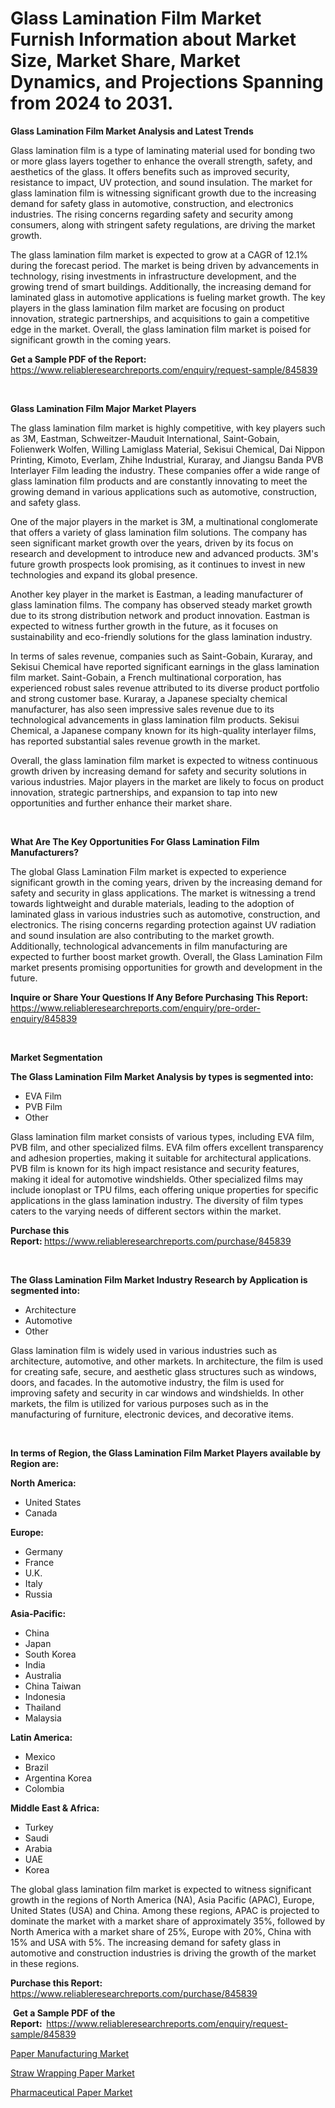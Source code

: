 <p><h1>Glass Lamination Film Market Furnish Information about Market Size, Market Share, Market Dynamics, and Projections Spanning from 2024 to 2031.</h1></p><p><strong>Glass Lamination Film Market Analysis and Latest Trends</strong></p>
<p><p>Glass lamination film is a type of laminating material used for bonding two or more glass layers together to enhance the overall strength, safety, and aesthetics of the glass. It offers benefits such as improved security, resistance to impact, UV protection, and sound insulation. The market for glass lamination film is witnessing significant growth due to the increasing demand for safety glass in automotive, construction, and electronics industries. The rising concerns regarding safety and security among consumers, along with stringent safety regulations, are driving the market growth.</p><p>The glass lamination film market is expected to grow at a CAGR of 12.1% during the forecast period. The market is being driven by advancements in technology, rising investments in infrastructure development, and the growing trend of smart buildings. Additionally, the increasing demand for laminated glass in automotive applications is fueling market growth. The key players in the glass lamination film market are focusing on product innovation, strategic partnerships, and acquisitions to gain a competitive edge in the market. Overall, the glass lamination film market is poised for significant growth in the coming years.</p></p>
<p><strong>Get a Sample PDF of the Report:&nbsp;</strong> <a href="https://www.reliableresearchreports.com/enquiry/request-sample/845839">https://www.reliableresearchreports.com/enquiry/request-sample/845839</a></p>
<p>&nbsp;</p>
<p><strong>Glass Lamination Film Major Market Players</strong></p>
<p><p>The glass lamination film market is highly competitive, with key players such as 3M, Eastman, Schweitzer-Mauduit International, Saint-Gobain, Folienwerk Wolfen, Willing Lamiglass Material, Sekisui Chemical, Dai Nippon Printing, Kimoto, Everlam, Zhihe Industrial, Kuraray, and Jiangsu Banda PVB Interlayer Film leading the industry. These companies offer a wide range of glass lamination film products and are constantly innovating to meet the growing demand in various applications such as automotive, construction, and safety glass.</p><p>One of the major players in the market is 3M, a multinational conglomerate that offers a variety of glass lamination film solutions. The company has seen significant market growth over the years, driven by its focus on research and development to introduce new and advanced products. 3M's future growth prospects look promising, as it continues to invest in new technologies and expand its global presence.</p><p>Another key player in the market is Eastman, a leading manufacturer of glass lamination films. The company has observed steady market growth due to its strong distribution network and product innovation. Eastman is expected to witness further growth in the future, as it focuses on sustainability and eco-friendly solutions for the glass lamination industry.</p><p>In terms of sales revenue, companies such as Saint-Gobain, Kuraray, and Sekisui Chemical have reported significant earnings in the glass lamination film market. Saint-Gobain, a French multinational corporation, has experienced robust sales revenue attributed to its diverse product portfolio and strong customer base. Kuraray, a Japanese specialty chemical manufacturer, has also seen impressive sales revenue due to its technological advancements in glass lamination film products. Sekisui Chemical, a Japanese company known for its high-quality interlayer films, has reported substantial sales revenue growth in the market.</p><p>Overall, the glass lamination film market is expected to witness continuous growth driven by increasing demand for safety and security solutions in various industries. Major players in the market are likely to focus on product innovation, strategic partnerships, and expansion to tap into new opportunities and further enhance their market share.</p></p>
<p>&nbsp;</p>
<p><strong>What Are The Key Opportunities For Glass Lamination Film Manufacturers?</strong></p>
<p><p>The global Glass Lamination Film market is expected to experience significant growth in the coming years, driven by the increasing demand for safety and security in glass applications. The market is witnessing a trend towards lightweight and durable materials, leading to the adoption of laminated glass in various industries such as automotive, construction, and electronics. The rising concerns regarding protection against UV radiation and sound insulation are also contributing to the market growth. Additionally, technological advancements in film manufacturing are expected to further boost market growth. Overall, the Glass Lamination Film market presents promising opportunities for growth and development in the future.</p></p>
<p><strong>Inquire or Share Your Questions If Any Before Purchasing This Report:</strong> <a href="https://www.reliableresearchreports.com/enquiry/pre-order-enquiry/845839">https://www.reliableresearchreports.com/enquiry/pre-order-enquiry/845839</a></p>
<p>&nbsp;</p>
<p><strong>Market Segmentation</strong></p>
<p><strong>The Glass Lamination Film Market Analysis by types is segmented into:</strong></p>
<p><ul><li>EVA Film</li><li>PVB Film</li><li>Other</li></ul></p>
<p><p>Glass lamination film market consists of various types, including EVA film, PVB film, and other specialized films. EVA film offers excellent transparency and adhesion properties, making it suitable for architectural applications. PVB film is known for its high impact resistance and security features, making it ideal for automotive windshields. Other specialized films may include ionoplast or TPU films, each offering unique properties for specific applications in the glass lamination industry. The diversity of film types caters to the varying needs of different sectors within the market.</p></p>
<p><strong>Purchase this Report:&nbsp;</strong><a href="https://www.reliableresearchreports.com/purchase/845839">https://www.reliableresearchreports.com/purchase/845839</a></p>
<p>&nbsp;</p>
<p><strong>The Glass Lamination Film Market Industry Research by Application is segmented into:</strong></p>
<p><ul><li>Architecture</li><li>Automotive</li><li>Other</li></ul></p>
<p><p>Glass lamination film is widely used in various industries such as architecture, automotive, and other markets. In architecture, the film is used for creating safe, secure, and aesthetic glass structures such as windows, doors, and facades. In the automotive industry, the film is used for improving safety and security in car windows and windshields. In other markets, the film is utilized for various purposes such as in the manufacturing of furniture, electronic devices, and decorative items.</p></p>
<p>&nbsp;</p>
<p><strong>In terms of Region, the Glass Lamination Film Market Players available by Region are:</strong></p>
<p>
    <p> <strong> North America: </strong>
        <ul>
            <li>United States</li>
            <li>Canada</li>
        </ul>
        </p> 
    <p> <strong> Europe: </strong>
        <ul>
            <li>Germany</li>
            <li>France</li>
            <li>U.K.</li>
            <li>Italy</li>
            <li>Russia</li>
        </ul>
        </p> 
    <p> <strong> Asia-Pacific: </strong>
        <ul>
            <li>China</li>
            <li>Japan</li>
            <li>South Korea</li>
            <li>India</li>
            <li>Australia</li>
            <li>China Taiwan</li>
            <li>Indonesia</li>
            <li>Thailand</li>
            <li>Malaysia</li>
        </ul>
        </p> 
    <p> <strong> Latin America: </strong>
        <ul>
            <li>Mexico</li>
            <li>Brazil</li>
            <li>Argentina Korea</li>
            <li>Colombia</li>
        </ul>
        </p> 
    <p> <strong> Middle East & Africa: </strong>
        <ul>
            <li>Turkey</li>
            <li>Saudi</li>
            <li>Arabia</li>
            <li>UAE</li>
            <li>Korea</li>
        </ul>
    </p>
    </p>
<p><p>The global glass lamination film market is expected to witness significant growth in the regions of North America (NA), Asia Pacific (APAC), Europe, United States (USA) and China. Among these regions, APAC is projected to dominate the market with a market share of approximately 35%, followed by North America with a market share of 25%, Europe with 20%, China with 15% and USA with 5%. The increasing demand for safety glass in automotive and construction industries is driving the growth of the market in these regions.</p></p>
<p><strong>Purchase this Report: </strong><a href="https://www.reliableresearchreports.com/purchase/845839">https://www.reliableresearchreports.com/purchase/845839</a></p>
<p>&nbsp;<strong>Get a Sample PDF of the Report:&nbsp;&nbsp;</strong><a href="https://www.reliableresearchreports.com/enquiry/request-sample/845839">https://www.reliableresearchreports.com/enquiry/request-sample/845839</a></p>
<p><strong></strong></p>
<p><p><a href="https://github.com/juniordelafrance/Market-Research-Report-List-2/blob/main/paper-manufacturing-market.md">Paper Manufacturing Market</a></p><p><a href="https://github.com/ruddyyedelwadw/Market-Research-Report-List-1/blob/main/straw-wrapping-paper-market.md">Straw Wrapping Paper Market</a></p><p><a href="https://github.com/jaidynmorantestelletmjzya/Market-Research-Report-List-1/blob/main/pharmaceutical-paper-market.md">Pharmaceutical Paper Market</a></p></p>